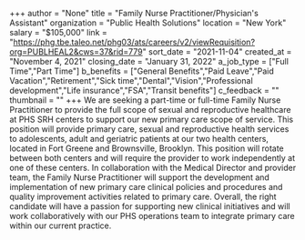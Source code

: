 +++
author = "None"
title = "Family Nurse Practitioner/Physician's Assistant"
organization = "Public Health Solutions"
location = "New York"
salary = "$105,000"
link = "https://phg.tbe.taleo.net/phg03/ats/careers/v2/viewRequisition?org=PUBLHEAL2&cws=37&rid=779"
sort_date = "2021-11-04"
created_at = "November 4, 2021"
closing_date = "January 31, 2022"
a_job_type = ["Full Time","Part Time"]
b_benefits = ["General Benefits","Paid Leave","Paid Vacation","Retirement","Sick time","Dental","Vision","Professional development","Life insurance","FSA","Transit benefits"]
c_feedback = ""
thumbnail = ""
+++
We are seeking a part-time or full-time Family Nurse Practitioner to provide the full scope of sexual and reproductive healthcare at PHS SRH centers to support our new primary care scope of service. This position will provide primary care, sexual and reproductive health services to adolescents, adult and geriatric patients at our two health centers, located in Fort Greene and Brownsville, Brooklyn.  This position will rotate between both centers and will require the provider to work independently at one of these centers.  In collaboration with the Medical Director and provider team, the Family Nurse Practitioner will support the development and implementation of new primary care clinical policies and procedures and quality improvement activities related to primary care.  Overall, the right candidate will have a passion for supporting new clinical initiatives and will work collaboratively with our PHS operations team to integrate primary care within our current practice.  

